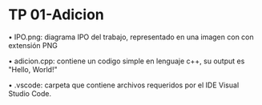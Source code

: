 # TP 01-Adicion

• IPO.png:            diagrama IPO del trabajo, representado en una imagen con con extensión PNG

• adicion.cpp:          contiene un codigo simple en lenguaje c++, su output es "Hello, World!" 

• .vscode: carpeta que contiene archivos requeridos por el IDE Visual Studio Code.
